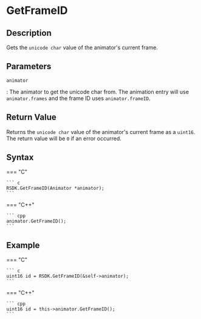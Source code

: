 # GetFrameID

## Description
Gets the `unicode char` value of the animator's current frame.

## Parameters
`animator`

:   The animator to get the unicode char from. The animation entry will use `animator.frames` and the frame ID uses `animator.frameID`.

## Return Value
Returns the `unicode char` value of the animator's current frame as a `uint16`. The return value will be `0` if an error occurred.

## Syntax
=== "C"

	``` c
	RSDK.GetFrameID(Animator *animator);
	```

=== "C++"

	``` cpp
	animator.GetFrameID();
	```

## Example
=== "C"

	``` c
	uint16 id = RSDK.GetFrameID(&self->animator);
	```

=== "C++"

	``` cpp
	uint16 id = this->animator.GetFrameID();
	```
